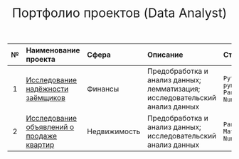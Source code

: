 <h1 style="font-weight:normal" align="center">
	&nbsp;Портфолио проектов (Data Analyst)&nbsp;
</h1>
<br>

|№|Наименование проекта|Сфера|Описание|Стек|
|:-----:|:-----|:-----|:-----|:-----|
|1|[Исследование надёжности заёмщиков](https://github.com/josephbaib/praktikum_da/tree/main/credit_borrower) |Финансы| Предобработка и анализ данных; лемматизация; исследовательский анализ данных| `Python` `pymystem3` `Pandas` `NumPy` |
|2|[Исследование объявлений о продаже квартир](https://github.com/josephbaib/praktikum_da/tree/main/flats)|Недвижимость| Предобработка и анализ данных; исследовательский анализ данных| `Pandas` `Matplotlib` `NumPy`|